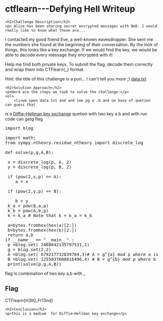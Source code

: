 <!DOCTYPE html>
<html>
 
<body>
    <h1>ctflearn---Defying Hell
  Writeup </h1>

    <h2>Challenge Description</h2>
    <p> Alice has been sharing secret encrypted messages with Bob. I would really like to know what those are...

I contacted my good friend Eve, a well-known eavesdropper. She sent me the numbers she found at the beginning of their conversation. By the look of things, this looks like a key exchange. If we would find the key, we would be able to decode every message they encrypted with it!

Help me find both private keys. To submit the flag, decode them correctly and wrap them into CTFlearn{<Alice>_<Bob>} format.

Hint: the title of this challenge is a pun... I can't tell you more ;)
<a href="https://cybersecctf.github.io/blog/2024/practice/ctflearn/DefyingHell/data.txt">data.txt</a>
</p>

    <h2>Solution Approach</h2>
    <p>Here are the steps we took to solve the challenge:</p>
    <ol> 
        <li>we open data.txt and and see pg a ,b and on base of quetion can guess that 
is a  <a href="https://en.wikipedia.org/wiki/Diffie%E2%80%93Hellman_key_exchange">Diffie–Hellman key exchange</a> quetion with two key a b and
with run code can getg flag 

<pre>
import blog

import math;
from sympy.ntheory.residue_ntheory import discrete_log

def solve(p,g,A,B):
 
 x = discrete_log(p, A, 2)
 y = discrete_log(p, B, 2)

 if (pow(2,x,p) == A):
    a = x

 if (pow(2,y,p) == B):
    
    b = y
 k_a = pow(B,a,p)
 k_b = pow(A,b,p)
 k = k_a # Note that k = k_a = k_b

 a=bytes.fromhex(hex(a)[2:])
 b=bytes.fromhex(hex(b)[2:])
 return a,b
if __name__ == "__main__" :
 p =blog.set( 2468642135797531,1)
 g = blog.set(2,2)
 A =blog.set( 679217732839784,3)# A = g^{a} mod p where a is the secret integer of Alice
 B =blog.set( 1255037608816496,4) # B = g^{b} mod p where b is the secret integer of Bob
 print(solve(p,g,A,B))
</pre>
flag is combination of two key a,b with _
    </ol>
<br>
    <h2>Flag</h2>
    <p class="flag">CTFlearn{H3ll0_Fr13nd}
</p>

    <h2>Conclusion</h2>
    <p>this is a medium  for Diffie–Hellman key exchange</p>

</body>
</html>
